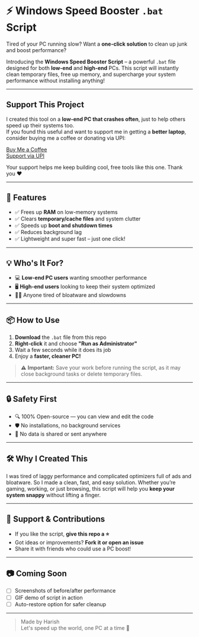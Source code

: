 # ⚡ Windows Speed Booster `.bat` Script

Tired of your PC running slow? Want a **one-click solution** to clean up junk and boost performance?

Introducing the **Windows Speed Booster Script** – a powerful `.bat` file designed for both **low-end** and **high-end** PCs. This script will instantly clean temporary files, free up memory, and supercharge your system performance without installing anything!

---
## Support This Project

I created this tool on a **low-end PC that crashes often**, just to help others speed up their systems too.  
If you found this useful and want to support me in getting a **better laptop**, consider buying me a coffee or donating via UPI:

[Buy Me a Coffee](https://www.buymeacoffee.com/your-bmc-link)  
[Support via UPI](https://upi://pay?pa=your-upi-id@bank&pn=YourName)

Your support helps me keep building cool, free tools like this one. Thank you ❤️

---

## 🚀 Features

- ✅ Frees up **RAM** on low-memory systems  
- ✅ Clears **temporary/cache files** and system clutter  
- ✅ Speeds up **boot and shutdown times**  
- ✅ Reduces background lag  
- ✅ Lightweight and super fast – just one click!

---

## 💡 Who's It For?

- 💻 **Low-end PC users** wanting smoother performance  
- 🖥️ **High-end users** looking to keep their system optimized  
- 🧑‍💻 Anyone tired of bloatware and slowdowns  

---

## 📦 How to Use

1. **Download** the `.bat` file from this repo
2. **Right-click** it and choose **"Run as Administrator"**
3. Wait a few seconds while it does its job
4. Enjoy a **faster, cleaner PC!**

> ⚠️ **Important:** Save your work before running the script, as it may close background tasks or delete temporary files.

---

## 🔒 Safety First

- 🔍 100% Open-source — you can view and edit the code  
- 🛡️ No installations, no background services  
- 🔐 No data is shared or sent anywhere

---

## 🛠️ Why I Created This

I was tired of laggy performance and complicated optimizers full of ads and bloatware. So I made a clean, fast, and easy solution. Whether you’re gaming, working, or just browsing, this script will help you **keep your system snappy** without lifting a finger.

---

## 🌟 Support & Contributions

- If you like the script, **give this repo a ⭐️**
- Got ideas or improvements? **Fork it or open an issue**
- Share it with friends who could use a PC boost!

---

## 📷 Coming Soon

- [ ] Screenshots of before/after performance  
- [ ] GIF demo of script in action  
- [ ] Auto-restore option for safer cleanup  

---

> Made by Harish  
> Let's speed up the world, one PC at a time 💪
